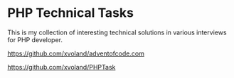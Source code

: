# PHP Technical Tasks

This is my collection of interesting technical solutions in various interviews for PHP developer.

https://github.com/xvoland/adventofcode.com

https://github.com/xvoland/PHPTask